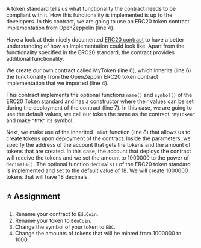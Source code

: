A token standard tells us what functionality the contract needs to be compliant with it. How this functionality is implemented is up to the developers. In this contract, we are going to use an ERC20 token contract implementation from OpenZeppelin (line 4). 

Have a look at their nicely documented <a href="https://github.com/OpenZeppelin/openzeppelin-contracts/blob/master/contracts/token/ERC20/ERC20.sol" target="_blank">ERC20 contract</a> to have a better understanding of how an implementation could look like. Apart from the functionality specified in the ERC20 standard, the contract provides additional functionality.

We create our own contract called MyToken (line 6), which inherits (line 6) the functionality from the OpenZepplin ERC20 token contract implementation that we imported (line 4).

This contract implements the optional functions `name()` and `symbol()` of the ERC20 Token standard and has a constructor where their values can be set during the deployment of the contract (line 7).
In this case, we are going to use the default values, we call our token the same as the contract `"MyToken"` and make `"MTK"` its symbol.

Next, we make use of the inherited `_mint` function (line 8) that allows us to create tokens upon deployment of the contract. Inside the parameters, we specify the address of the account that gets the tokens and the amount of tokens that are created. 
In this case, the account that deploys the contract will receive the tokens and we set the amount to 1000000 to the power of `decimals()`. The optional function `decimals()` of the ERC20 token standard is implemented and set to the default value of 18. We will create 1000000 tokens that will have 18 decimals.

## ⭐️ Assignment
1. Rename your contract to `EduCoin`.
2. Rename your token to `EduCoin`.
3. Change the symbol of your token to `EDC`.
4. Change the amounts of tokens that will be minted from 1000000 to 1000.